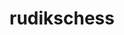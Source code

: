 ---
title: rudikschess
github: https://github.com/rudikschess
mode: dark
transition: 3s
archetype:
  - Little Bit of Everything
---